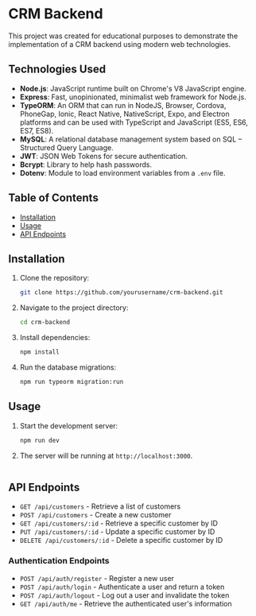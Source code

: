 # CRM Backend
 
This project was created for educational purposes to demonstrate the implementation of a CRM backend using modern web technologies.

## Technologies Used

- **Node.js**: JavaScript runtime built on Chrome's V8 JavaScript engine.
- **Express**: Fast, unopinionated, minimalist web framework for Node.js.
- **TypeORM**: An ORM that can run in NodeJS, Browser, Cordova, PhoneGap, Ionic, React Native, NativeScript, Expo, and Electron platforms and can be used with TypeScript and JavaScript (ES5, ES6, ES7, ES8).
- **MySQL**: A relational database management system based on SQL – Structured Query Language.
- **JWT**: JSON Web Tokens for secure authentication.
- **Bcrypt**: Library to help hash passwords.
- **Dotenv**: Module to load environment variables from a `.env` file.

## Table of Contents
- [Installation](#installation)
- [Usage](#usage)
- [API Endpoints](#api-endpoints)

## Installation

1. Clone the repository:
    ```sh
    git clone https://github.com/yourusername/crm-backend.git
    ```
2. Navigate to the project directory:
    ```sh
    cd crm-backend
    ```
3. Install dependencies:
    ```sh
    npm install
    ```
4. Run the database migrations:
    ```sh
    npm run typeorm migration:run
    ```

## Usage

1. Start the development server:
    ```sh
    npm run dev
    ```
2. The server will be running at `http://localhost:3000`.
    ```

## API Endpoints

- `GET /api/customers` - Retrieve a list of customers
- `POST /api/customers` - Create a new customer
- `GET /api/customers/:id` - Retrieve a specific customer by ID
- `PUT /api/customers/:id` - Update a specific customer by ID
- `DELETE /api/customers/:id` - Delete a specific customer by ID

### Authentication Endpoints

- `POST /api/auth/register` - Register a new user
- `POST /api/auth/login` - Authenticate a user and return a token
- `POST /api/auth/logout` - Log out a user and invalidate the token
- `GET /api/auth/me` - Retrieve the authenticated user's information
